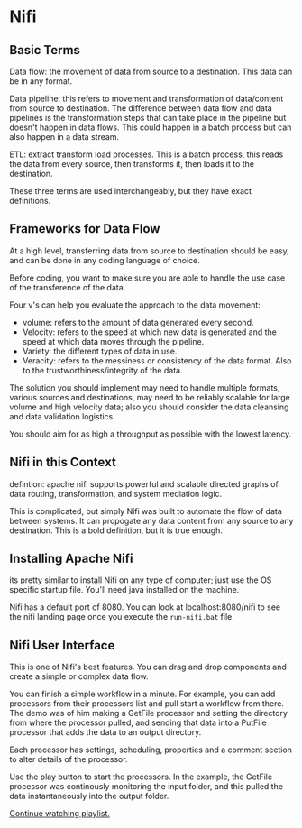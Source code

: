 # Nifi

## Basic Terms

Data flow: the movement of data from source to a destination. This data can be in any format.

Data pipeline: this refers to movement and transformation of data/content from source to destination. The difference between data flow and data pipelines is the transformation steps that can take place in the pipeline but doesn't happen in data flows. This could happen in a batch process but can also happen in a data stream.

ETL: extract transform load processes. This is a batch process, this reads the data from every source, then transforms it, then loads it to the destination.

These three terms are used interchangeably, but they have exact definitions.

## Frameworks for Data Flow

At a high level, transferring data from source to destination should be easy, and can be done in any coding language of choice.

Before coding, you want to make sure you are able to handle the use case of the transference of the data.

Four v's can help you evaluate the approach to the data movement:

- volume: refers to the amount of data generated every second.
- Velocity: refers to the speed at which new data is generated and the speed at which data moves through the pipeline.
- Variety: the different types of data in use.
- Veracity: refers to the messiness or consistency of the data format. Also to the trustworthiness/integrity of the data.

The solution you should implement may need to handle multiple formats, various sources and destinations, may need to be reliably scalable for large volume and high velocity data; also you should consider the data cleansing and data validation logistics.

You should aim for as high a throughput as possible with the lowest latency.

## Nifi in this Context

defintion: apache nifi supports powerful and scalable directed graphs of data routing, transformation, and system mediation logic.

This is complicated, but simply Nifi was built to automate the flow of data between systems. It can propogate any data content from any source to any destination. This is a bold definition, but it is true enough.

## Installing Apache Nifi

its pretty similar to install Nifi on any type of computer; just use the OS specific startup file. You'll need java installed on the machine.

Nifi has a default port of 8080. You can look at localhost:8080/nifi to see the nifi landing page once you execute the `run-nifi.bat` file.

## Nifi User Interface

This is one of Nifi's best features. You can drag and drop components and create a simple or complex data flow.

You can finish a simple workflow in a minute. For example, you can add processors from their processors list and pull start a workflow from there. The demo was of him making a GetFile processor and setting the directory from where the processor pulled, and sending that data into a PutFile processor that adds the data to an output directory.

Each processor has settings, scheduling, properties and a comment section to alter details of the processor.

Use the play button to start the processors. In the example, the GetFile processor was continously monitoring the input folder, and this pulled the data instantaneously into the output folder.

[Continue watching playlist.](https://www.youtube.com/watch?v=INNh49QLo3I&list=PL55symSEWBbMBSnNW_Aboh2TpYkNIFMgb&index=7)
